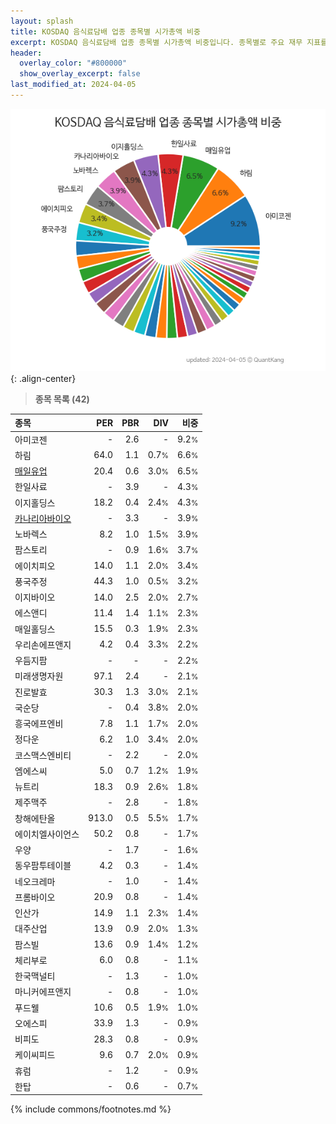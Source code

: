 ```yaml
---
layout: splash
title: KOSDAQ 음식료담배 업종 종목별 시가총액 비중
excerpt: KOSDAQ 음식료담배 업종 종목별 시가총액 비중입니다. 종목별로 주요 재무 지표를 함께 표시합니다.
header:
  overlay_color: "#800000"
  show_overlay_excerpt: false
last_modified_at: 2024-04-05
---
```



![KOSDAQ 음식료담배 업종 종목별 시가총액 비중](/stats/sector/images/kosdaq_업종_음식료담배_종목.png){: .align-center}


> **종목 목록 (42)**<a id="list"></a>

| **종목** | **PER** | **PBR** | **DIV** | **비중** |
| :------- | ------: | ------: | ------: | -------: |
| 아미코젠 | - | 2.6 | - | 9.2<small>%</small> |
| 하림 | 64.0 | 1.1 | 0.7<small>%</small> | 6.6<small>%</small> |
| [매일유업](/267980/) | 20.4 | 0.6 | 3.0<small>%</small> | 6.5<small>%</small> |
| 한일사료 | - | 3.9 | - | 4.3<small>%</small> |
| 이지홀딩스 | 18.2 | 0.4 | 2.4<small>%</small> | 4.3<small>%</small> |
| [카나리아바이오](/016790/) | - | 3.3 | - | 3.9<small>%</small> |
| 노바렉스 | 8.2 | 1.0 | 1.5<small>%</small> | 3.9<small>%</small> |
| 팜스토리 | - | 0.9 | 1.6<small>%</small> | 3.7<small>%</small> |
| 에이치피오 | 14.0 | 1.1 | 2.0<small>%</small> | 3.4<small>%</small> |
| 풍국주정 | 44.3 | 1.0 | 0.5<small>%</small> | 3.2<small>%</small> |
| 이지바이오 | 14.0 | 2.5 | 2.0<small>%</small> | 2.7<small>%</small> |
| 에스앤디 | 11.4 | 1.4 | 1.1<small>%</small> | 2.3<small>%</small> |
| 매일홀딩스 | 15.5 | 0.3 | 1.9<small>%</small> | 2.3<small>%</small> |
| 우리손에프앤지 | 4.2 | 0.4 | 3.3<small>%</small> | 2.2<small>%</small> |
| 우듬지팜 | - | - | - | 2.2<small>%</small> |
| 미래생명자원 | 97.1 | 2.4 | - | 2.1<small>%</small> |
| 진로발효 | 30.3 | 1.3 | 3.0<small>%</small> | 2.1<small>%</small> |
| 국순당 | - | 0.4 | 3.8<small>%</small> | 2.0<small>%</small> |
| 흥국에프엔비 | 7.8 | 1.1 | 1.7<small>%</small> | 2.0<small>%</small> |
| 정다운 | 6.2 | 1.0 | 3.4<small>%</small> | 2.0<small>%</small> |
| 코스맥스엔비티 | - | 2.2 | - | 2.0<small>%</small> |
| 엠에스씨 | 5.0 | 0.7 | 1.2<small>%</small> | 1.9<small>%</small> |
| 뉴트리 | 18.3 | 0.9 | 2.6<small>%</small> | 1.8<small>%</small> |
| 제주맥주 | - | 2.8 | - | 1.8<small>%</small> |
| 창해에탄올 | 913.0 | 0.5 | 5.5<small>%</small> | 1.7<small>%</small> |
| 에이치엘사이언스 | 50.2 | 0.8 | - | 1.7<small>%</small> |
| 우양 | - | 1.7 | - | 1.6<small>%</small> |
| 동우팜투테이블 | 4.2 | 0.3 | - | 1.4<small>%</small> |
| 네오크레마 | - | 1.0 | - | 1.4<small>%</small> |
| 프롬바이오 | 20.9 | 0.8 | - | 1.4<small>%</small> |
| 인산가 | 14.9 | 1.1 | 2.3<small>%</small> | 1.4<small>%</small> |
| 대주산업 | 13.9 | 0.9 | 2.0<small>%</small> | 1.3<small>%</small> |
| 팜스빌 | 13.6 | 0.9 | 1.4<small>%</small> | 1.2<small>%</small> |
| 체리부로 | 6.0 | 0.8 | - | 1.1<small>%</small> |
| 한국맥널티 | - | 1.3 | - | 1.0<small>%</small> |
| 마니커에프앤지 | - | 0.8 | - | 1.0<small>%</small> |
| 푸드웰 | 10.6 | 0.5 | 1.9<small>%</small> | 1.0<small>%</small> |
| 오에스피 | 33.9 | 1.3 | - | 0.9<small>%</small> |
| 비피도 | 28.3 | 0.8 | - | 0.9<small>%</small> |
| 케이씨피드 | 9.6 | 0.7 | 2.0<small>%</small> | 0.9<small>%</small> |
| 휴럼 | - | 1.2 | - | 0.9<small>%</small> |
| 한탑 | - | 0.6 | - | 0.7<small>%</small> |

{% include commons/footnotes.md %}